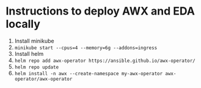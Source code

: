 # Instructions to deploy AWX and EDA locally
1. Install minikube
2. `minikube start --cpus=4 --memory=6g --addons=ingress`
3. Install helm
4. `helm repo add awx-operator https://ansible.github.io/awx-operator/`
5. `helm repo update` 
6. `helm install -n awx --create-namespace my-awx-operator awx-operator/awx-operator`

